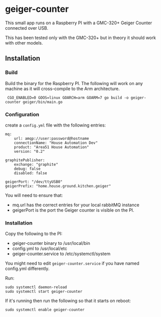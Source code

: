 # geiger-counter

This small app runs on a Raspberry PI with a GMC-320+ Geiger Counter connected over USB.

This has been tested only with the GMC-320+ but in theory it should work with other models.

## Installation

### Build

Build the binary for the Raspberry PI.
The following will work on any machine as it will cross-compile to the Arm architecture.

     CGO_ENABLED=0 GOOS=linux GOARCH=arm GOARM=7 go build -o geiger-counter geiger/bin/main.go

### Configuration

create a `config.yml` file with the following entries:

    mq:
        url: amqp://user:password@hostname
        connectionName: "House Automation Dev"
        product: "Area51 House Automation"
        version: "0.2"

    graphitePublisher:
        exchange: "graphite"
        debug: false
        disabled: false

    geigerPort: "/dev/ttyUSB0"
    geigerPrefix: "home.house.ground.kitchen.geiger"

You will need to ensure that:

* mq.url has the correct entries for your local rabbitMQ instance
* geigerPort is the port the Geiger counter is visible on the PI.

### Installation

Copy the following to the PI:
* geiger-counter binary to /usr/local/bin
* config.yml to /usr/local/etc
* geiger-counter.service to /etc/systemctl/system

You might need to edit `geiger-counter.service` if you have named config.yml differently.

Run:

    sudo systemctl daemon-reload
    sudo systemctl start geiger-counter

If it's running then run the following so that it starts on reboot:

    sudo systemctl enable geiger-counter
